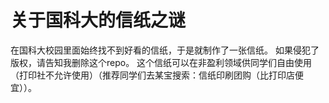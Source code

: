 # 关于国科大的信纸之谜

在国科大校园里面始终找不到好看的信纸，于是就制作了一张信纸。
如果侵犯了版权，请告知我删除这个repo。
这个信纸可以在非盈利领域供同学们自由使用（打印社不允许使用）（推荐同学们去某宝搜索：信纸印刷团购（比打印店便宜））。
